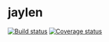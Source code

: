 # jaylen

[![Build status][travis-badge]][travis-badge-url]
[![Coverage status][coveralls-badge]][coveralls-badge-url]

  [travis-badge]: https://travis-ci.org/alexjlockwood/jaylen.svg?branch=master
  [travis-badge-url]: https://travis-ci.org/alexjlockwood/jaylen
  [coveralls-badge]: https://coveralls.io/repos/github/alexjlockwood/jaylen/badge.svg?branch=master
  [coveralls-badge-url]: https://coveralls.io/github/alexjlockwood/jaylen?branch=master
 
